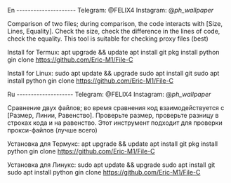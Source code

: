 En ---------------------
Telegram: @FELIX4
Instagram: @_ph_wallpaper_ 

Comparison of two files; during comparison, the code interacts with [Size, Lines, Equality].
Check the size, check the difference in the lines of code, check the equality.
This tool is suitable for checking proxy files (best)

Install for Termux:
apt upgrade && update
apt install git
pkg install python 
gin clone https://github.com/Eric-M1/File-C

Install for Linux:
sudo apt update && upgrade
sudo apt install git
sudo apt install python
gin clone https://github.com/Eric-M1/File-C


Ru --------------------
Telegram: @FELIX4
Instagram: @_ph_wallpaper_ 

Сравнение двух файлов; во время сравнения код взаимодействуется с [Размер, Линии, Равенство].
Проверьте размер, проверьте разницу в строках кода и на равенство.
Этот инструмент подходит для проверки прокси-файлов (лучше всего)

Установка для Термукс:
apt upgrade && update
apt install git
pkg install python 
gin clone https://github.com/Eric-M1/File-C
 
Установка для Линукс:
sudo apt update && upgrade
sudo apt install git
sudo apt install python
gin clone https://github.com/Eric-M1/File-C
